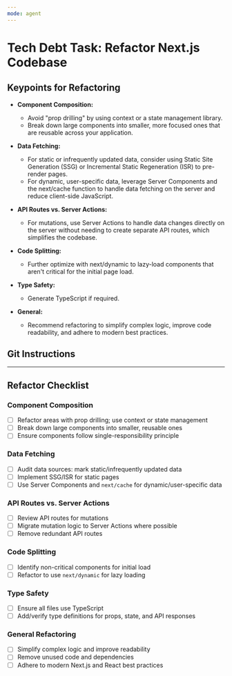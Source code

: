 ```yaml
---
mode: agent
---
```


# Tech Debt Task: Refactor Next.js Codebase

## Keypoints for Refactoring

* **Component Composition:**
  - Avoid "prop drilling" by using context or a state management library.
  - Break down large components into smaller, more focused ones that are reusable across your application.

* **Data Fetching:**
  - For static or infrequently updated data, consider using Static Site Generation (SSG) or Incremental Static Regeneration (ISR) to pre-render pages.
  - For dynamic, user-specific data, leverage Server Components and the next/cache function to handle data fetching on the server and reduce client-side JavaScript.

* **API Routes vs. Server Actions:**
  - For mutations, use Server Actions to handle data changes directly on the server without needing to create separate API routes, which simplifies the codebase.

* **Code Splitting:**
  - Further optimize with next/dynamic to lazy-load components that aren't critical for the initial page load.

* **Type Safety:**
  - Generate TypeScript if required.

* **General:**
  - Recommend refactoring to simplify complex logic, improve code readability, and adhere to modern best practices.


## Git Instructions

---

## Refactor Checklist

### Component Composition
- [ ] Refactor areas with prop drilling; use context or state management
- [ ] Break down large components into smaller, reusable ones
- [ ] Ensure components follow single-responsibility principle

### Data Fetching
- [ ] Audit data sources: mark static/infrequently updated data
- [ ] Implement SSG/ISR for static pages
- [ ] Use Server Components and `next/cache` for dynamic/user-specific data

### API Routes vs. Server Actions
- [ ] Review API routes for mutations
- [ ] Migrate mutation logic to Server Actions where possible
- [ ] Remove redundant API routes

### Code Splitting
- [ ] Identify non-critical components for initial load
- [ ] Refactor to use `next/dynamic` for lazy loading

### Type Safety
- [ ] Ensure all files use TypeScript
- [ ] Add/verify type definitions for props, state, and API responses

### General Refactoring
- [ ] Simplify complex logic and improve readability
- [ ] Remove unused code and dependencies
- [ ] Adhere to modern Next.js and React best practices
